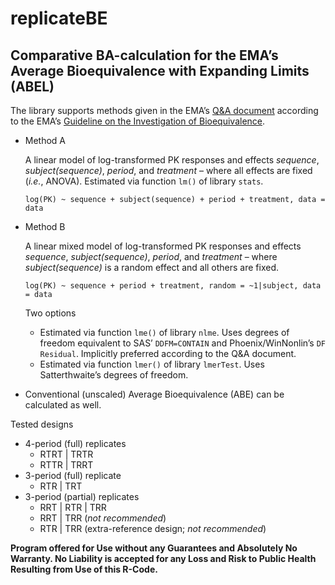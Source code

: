 # replicateBE
## Comparative BA-calculation for the EMA’s Average Bioequivalence with Expanding Limits (ABEL)

The library supports methods given in the EMA’s [Q&A document](http://www.ema.europa.eu/docs/en_GB/document_library/Scientific_guideline/2009/09/WC500002963.pdf) according to the EMA’s [Guideline on the Investigation of Bioequivalence](http://www.ema.europa.eu/docs/en_GB/document_library/Scientific_guideline/2010/01/WC500070039.pdf).


- Method A
  
  A linear model of log-transformed PK responses and effects _sequence_, _subject(sequence)_, _period_, and _treatment_ – where all effects are fixed (_i.e._, ANOVA). Estimated via function ```lm()``` of library ```stats```.
  ```Rscript
  log(PK) ~ sequence + subject(sequence) + period + treatment, data = data
  ```
  
- Method B
  
  A linear mixed model of log-transformed PK responses and effects _sequence_, _subject(sequence)_, _period_, and _treatment_ – where _subject(sequence)_ is a random effect and all others are fixed.
  ```RScript
  log(PK) ~ sequence + period + treatment, random = ~1|subject, data = data
  ```
  Two options
    - Estimated via function ```lme()``` of library ```nlme```. Uses degrees of freedom equivalent to SAS’ ```DDFM=CONTAIN``` and Phoenix/WinNonlin’s ```DF Residual```. Implicitly preferred according to the Q&A document.
    - Estimated via function ```lmer()``` of library ```lmerTest```. Uses Satterthwaite’s degrees of freedom.


- Conventional (unscaled) Average Bioequivalence (ABE) can be calculated as well.

Tested designs
- 4-period (full) replicates
  - RTRT | TRTR
  - RTTR | TRRT
- 3-period (full) replicate
  - RTR | TRT
- 3-period (partial) replicates
  - RRT | RTR | TRR
  - RRT | TRR (_not recommended_)
  - RTR | TRR (extra-reference design; _not recommended_)

**Program offered for Use without any Guarantees and Absolutely No Warranty. No Liability is accepted for any Loss and Risk to Public Health Resulting from Use of this R-Code.**
